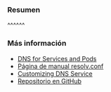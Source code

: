 ### Resumen

^^^^^^

### Más información

* [DNS for Services and Pods](https://kubernetes.io/docs/concepts/services-networking/dns-pod-service/)
* [Página de manual resolv.conf](https://www.man7.org/linux/man-pages/man5/resolv.conf.5.html)
* [Customizing DNS Service](https://kubernetes.io/docs/tasks/administer-cluster/dns-custom-nameservers/)
* [Repositorio en GitHub](https://github.com/kubernetes/dns)
